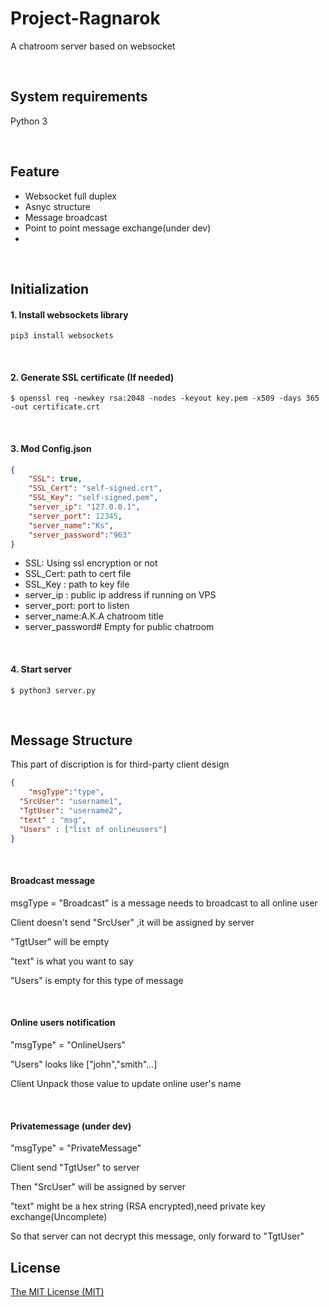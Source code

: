 # Project-Ragnarok

A chatroom server based on websocket


&nbsp;
## System requirements 
Python 3

&nbsp;
## Feature
*  Websocket full duplex
*  Asnyc structure
*  Message broadcast 
*  Point to point message exchange(under dev)
*  

&nbsp;
## Initialization
#### 1. Install websockets library
```shell 
pip3 install websockets
```

&nbsp;
#### 2. Generate SSL certificate (If needed)
```shell
$ openssl req -newkey rsa:2048 -nodes -keyout key.pem -x509 -days 365 -out certificate.crt
```

&nbsp;
#### 3. Mod Config.json
``` json
{
	"SSL": true,                    
	"SSL_Cert": "self-signed.crt",  
	"SSL_Key": "self-signed.pem",   
	"server_ip": "127.0.0.1",      
	"server_port": 12345,           
	"server_name":"Ks",             
	"server_password":"963"         
}
```

* SSL: Using ssl encryption or not 
* SSL_Cert: path to cert file
* SSL_Key : path to key file 
* server_ip : public ip address if running on VPS
* server_port: port to listen
* server_name:A.K.A chatroom title
* server_password#  Empty for public chatroom

&nbsp;
#### 4. Start server 
``` shell
$ python3 server.py
```

&nbsp;
## Message Structure
This part of discription is for third-party client design

``` json
{
	"msgType":"type",
  "SrcUser": "username1",
  "TgtUser": "username2",
  "text" : "msg",
  "Users" : ["list of onlineusers"]
}
```

&nbsp;
#### Broadcast message 
msgType = "Broadcast"  is a message needs to broadcast to all online user

Client doesn't send "SrcUser" ,it will be assigned by server

"TgtUser" will be empty

"text" is what you want to say

"Users" is empty for this type of message

&nbsp;
#### Online users notification
"msgType" = "OnlineUsers" 

"Users" looks like ["john","smith"...]

Client Unpack those value to update online user's name

&nbsp;
#### Privatemessage (under dev)
"msgType" = "PrivateMessage" 

Client send "TgtUser" to server

Then "SrcUser" will be assigned by server

"text" might be a hex string (RSA encrypted),need private key exchange(Uncomplete)

So that server can not decrypt this message, only forward to "TgtUser"

##
## License
[The MIT License (MIT)](https://raw.githubusercontent.com/v2ray/v2ray-core/master/LICENSE)
